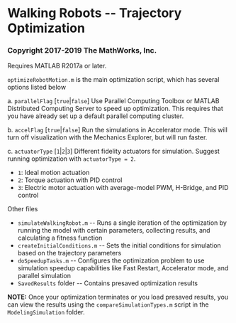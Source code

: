 # Walking Robots -- Trajectory Optimization
### Copyright 2017-2019 The MathWorks, Inc.

Requires MATLAB R2017a or later.

`optimizeRobotMotion.m` is the main optimization script, which has several options listed below
   
a. `parallelFlag` [`true`|`false`]
Use Parallel Computing Toolbox or MATLAB Distributed Computing Server to speed up optimization.
This requires that you have already set up a default parallel computing cluster.

b. `accelFlag` [`true`|`false`]
Run the simulations in Accelerator mode. This will turn off visualization with the Mechanics Explorer, but will run faster.

c. `actuatorType` [`1`|`2`|`3`]
Different fidelity actuators for simulation. Suggest running optimization with `actuatorType = 2`.
* `1`: Ideal motion actuation
* `2`: Torque actuation with PID control
* `3`: Electric motor actuation with average-model PWM, H-Bridge, and PID control

Other files
* `simulateWalkingRobot.m` -- Runs a single iteration of the optimization by running the model with certain parameters, collecting results, and calculating a fitness function
* `createInitialConditions.m` -- Sets the initial conditions for simulation based on the trajectory parameters
* `doSpeedupTasks.m` -- Configures the optimization problem to use simulation speedup capabilities like Fast Restart, Accelerator mode, and parallel simulation
* `SavedResults` folder -- Contains presaved optimization results

**NOTE:** Once your optimization terminates or you load presaved results, you can view the results using the `compareSimulationTypes.m` script in the `ModelingSimulation` folder.